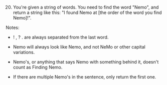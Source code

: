 20. You're given a string of words. You need to find the word "Nemo", and return a string like this: "I found Nemo at [the order of the word you find Nemo]!".

Notes:

- ! , ? . are always separated from the last word.

- Nemo will always look like Nemo, and not NeMo or other capital variations.
- Nemo's, or anything that says Nemo with something behind it, doesn't count as Finding Nemo.
- If there are multiple Nemo's in the sentence, only return the first one.
